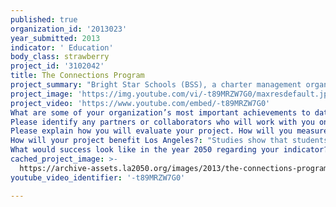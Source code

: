 ```yaml
---
published: true
organization_id: '2013023'
year_submitted: 2013
indicator: ' Education'
body_class: strawberry
project_id: '3102042'
title: The Connections Program
project_summary: "Bright Star Schools (BSS), a charter management organization operating three charter schools in the Mid-City communities of Los Angeles and in the heart of Koreatown, has designed and introduced the Connections Program, an innovative and inclusive guidance program aimed at preparing our students for high school graduation and college success. Bright Star Schools’ primary goal is to have all of our students college-ready by high school graduation, with several opportunities for university and college attendance available to them.  We currently serve 1,111 5-12th grade students between three school sites and will grow our network to include a fourth school in the 2013-2014 school year. \r\n\r\nThe ethnic mix of our student body is 81% Latino and 11% African-American and 5% Korean-American.  Less than 15% of our students have parents who went to college and less than 24% have parents who speak English as a first language.  87% of our students are eligible for free or reduced price lunch. Most students arrive at Bright Star Schools more than two years behind academically. Two years ago, based solely on academic performance, nearly 50% of our students were not ready to be promoted to the next grade. Faced with this alarming statistic, we designed the Connections Program to provide a comprehensive and individualized approach to our students’ education to ensure that they graduated high school on-time with a clear post-secondary plan. \r\n\r\nThe Connections Program is an original approach to serving at-risk youth by providing personalized wrap-around supports and resources for every student and their family. Our students face many unique challenges – neighborhood violence, poverty, learning disabilities, immigration issues, etc. – which, unresolved, can make the difference between dropping out of school and becoming a college-bound graduate. To address these challenges, each student is assigned a “Connector”, a staff person who is available at all times to listen, set academic and personal goals, give advice, and identify community resources that will ensure that their students are passing their classes, feeling safe and secure at home, and preparing for their future beyond high school. \r\n\r\nThe Connections Program meets the academic, social and emotional needs of our low-income and minority student body by providing comprehensive supports and resources reaching all facets of a student’s life. Connectors meet with their student’s teachers, counselors, service providers and family members to coordinate efforts, keep lines of communication open, and provide insight and support when needed. In this way, every student has an ally on staff whose sole purpose is to help them graduate from high school prepared to enter and succeed in a four-year college or university.\r\n\r\nThe Connections Program takes the concept of traditional guidance counselor several steps beyond what would be seen in a classic public school. In a typical middle or high school, there is normally one guidance counselor for hundreds of students. Most students never meet their school’s guidance counselor, or only meet the counselor if they are referred for some wrong-doing.  Our Connectors are guidance counselors in the truest sense of the word – they provide personalized and around-the-clock support to help students become successful high school graduates prepared for college and career. What makes the Connections Program so innovative and unique is the time our staff devotes to each student and the comprehensive support each Connector provides to our students and their families to ensure that there are no roadblocks in their path toward high school and college graduation.\r\n\r\nJaylan Alexander plans to be the first person in his family to attend college. Although highly motivated, he comes from a poverty stricken family and had no resources to help get him through high school, let alone navigate the high costs of applying and attending college. Through the Connections Program, Bright Star provided Jaylan with school uniforms, bus passes, and school supplies. His Connector made sure that the school covered the cost of his college applications and his Connector provided him with ongoing academic guidance and emotional and social support.  Jaylan’s hard work and commitment to his education, coupled with the financial, academic and emotional support he received through the Connections Program, has put him on the path to college success. \r\n\r\nThere are many others like Jaylan who have been able to succeed because of their involvement in the Connections Program. We have seen the Connections Program have a significant impact on the academic and social success of our students, enabling them to graduate high school prepared for the rigor and social challenges of college life. As Bright Star Schools grows, we will increase our impact on the students in Los Angeles that need us most.\r\n"
project_image: 'https://img.youtube.com/vi/-t89MRZW7G0/maxresdefault.jpg'
project_video: 'https://www.youtube.com/embed/-t89MRZW7G0'
What are some of your organization’s most important achievements to date?: "Since opening, Bright Star's schools have earned some of the highest API scores in Los Angeles, making our organization one of the preeminent schools for any child in Los Angeles.  It is the daily attention to our core values that has helped Bright Star Schools gain remarkable distinction as an academic leader among Los Angeles schools. California gives each public school a score on an Academic Performance Index (API); 800 being the state proficiency goal on a scale of 1000. Our continuing success is illustrated by our 2011-12 API scores: \r\n\r\n•\tStella Middle Charter Academy (5th and 6th grades) earned an API score of 802. \r\n•\tBright Star Secondary Charter Academy (7th- 12th grades) earned an API score of 812. \r\n\r\nDistinctions: Stella Middle Charter Academy \r\n•\tTitle I Achieving School (California Department of Education, 2011) \r\n•\tEPIC Award for Stella Middle Charter Academy Faculty (New Leaders for New Schools, Spring 2008) \r\n\r\nDistinctions: Bright Star Secondary Charter Academy \r\n•\tCA Distinguished School Award (California Department of Education, 2011) \r\n•\tWASC Accreditation (Western Association of Schools and Colleges, 2010) \r\n\r\nBright Star Schools was recently awarded a $1 million grant from the Broad Foundation to fuel our growth. In March 2013, we were awarded our fourth charter from LAUSD for our new high school in the San Fernando Valley which will open in 2013-2014. We have also received generous start-up funding from the Annenberg Foundation and the Kaplan Family Foundation for our Connections Program.\r\n\r\nSince its inception, the Connections Program has had 100% participation. The Connections Program is currently serving 747 students in grades 7-12. During the 2011-2012 school year:\r\n•\tConnectors helped 18 seniors prepare 262 applications to 63 colleges.\r\n•\t100% of 2012 seniors graduated from high school \r\n•\tAll high school graduates were college-bound\r\n•\tConnectors increased communication between home and school (by meeting with family members and providing social service referrals)\r\n\r\nConnectors have made great strides creating a college-going culture on our middle and high school campus. This year, Connectors established “College Clubs” for middle school students and our juniors and seniors to encourage college and career exploration. These after-school clubs provide fundamental information on the college admissions process and help students explore their career interests. Students learn how to research colleges online, navigate the admissions process, and receive the information and guidance when applying to colleges and universities. \r\n\r\nConnectors also built a “College Center” on the high school campus where students and families can access college resources such as financial aid and scholarship information and applications, admissions exams and study guides, and participate in college-bound workshops led by Connectors.\r\n"
Please identify any partners or collaborators who will work with you on this project.: "Bright Star Schools cannot hope to make a sustainable impact on Los Angeles students without the ongoing support of our city’s businesses and social service providers. For example, DirectTV provides students with mentors through their employee volunteering program and collaborates with staff to lead vocational training to our high school students. \r\n\r\nDidi Hirsch is a community mental health center that provides therapeutic services to students and families for issues of grieving and loss, substance abuse, domestic abuse, anger management, and more. Didi Hirsch also leads parenting workshops on our 7-12 grade campus. The West Los Angeles Family Source Center provides our school community with financial consulting, tutoring and counseling.\r\n"
Please explain how you will evaluate your project. How will you measure success?: "In their initial meeting, Connectors and their students fill out intake forms to gather information on the student’s school and home life, interests, and goals and aspirations. Connectors identify gaps where additional supports are needed (tutoring, enrichment classes, social services referrals, etc.) and with their student, set short and long term goals that they revisit and revise on a regular basis.  \r\n\r\nConnectors communicate with their student’s teachers and support staff to ensure that their student is on target with their grades and graduation requirements. Connectors use a variety of sources to monitor students’ progress toward their goal of high school graduation and college preparedness: attendance, homework completion, grades, exam results, and number of college applications completed. Connectors meet weekly as a team to discuss their students, share resources, and make program improvements, as needed.\r\n\r\nSuccess is measured on several fronts: (1) The number of students successfully advancing to the next grade by the end of the school year; (2) the number of high school seniors graduating with a viable postsecondary plan; (3) the number of high school seniors enrolled in a 4-year college or university; and (4) the number of Bright Star alumni who graduate college in 4 years or less. \r\n\r\nMalay Toston is a current 9th grade student at Bright Star Secondary Academy who has benefited tremendously from the Connections Program. When Malay joined Bright Star Schools, she was experiencing a lot of loss in her life. Her mother passed away the previous year, and due to her poor academic performance, Malay had been held back in school. She was functioning three grades below her grade level. She was dealing with the loss of her mother and the social and emotional isolation and shame of not continuing on with her peers. She felt alone and incapable of achieving academic success. \r\n\r\nMalay and her Connector met weekly after the death of her mother. Malay's Connector provided her with a journal to capture her feelings. Malay would submit her journal to her Connector, and her Connector would respond with inspirational feedback. They would then meet and discuss her thoughts and emotions. In addition, Malay’s Connector sent her to self-esteem workshops and academic courses offered in the community to help boost her confidence. \r\n\r\nSoon, Malay's attitude towards school began to change. She maintained a 3.0 grade point average, and was promoted to the 9th grade at the end of the school year. She is excited to be a freshman in high school, and is a positive leader at school. She encourages students to do their best, and uses her story as a motivation to others. She was selected as Student of the Month during the month of September, and was elated to have her school celebrating her success. This year she was invited to participate in the annual College Experience Lesson trip, which selects high-achieving students to tour east coast colleges. \r\n"
How will your project benefit Los Angeles?: "Studies show that students tend to drop out of college because their expectations—academic, social, or both—don’t match up with the reality of college life. Ill-prepared students also suffer from lack of motivation, inadequate preparation, and poor study skills. The National Center for Education Statistics indicates that dropout rates are particularly high for African American and Hispanic students. Other student populations at greater risk of dropping out include those who are the first in their family to attend college, and those who have limited English proficiency. The Connections Program aims to reverse this trend among those at-risk students in our city, and remove any potential barriers they may face as they prepare themselves - academically, financially, and emotionally – for college life. \r\n\r\nStudents in Los Angeles could benefit greatly from the Connections Program. Although the high school dropout rate for LA Unified improved slightly last year, the graduation rate dipped. According to the California Department of Education, 61.6% of LAUSD's Class of 2011 received their diplomas, compared with 62.4% who graduated in 2010. \r\n “…At the rate California is going, it will take us 13 years to close the graduation gap between Latino and African American students and their white peers,” said Arun Ramanathan, executive director of Oakland-based Education Trust-West. \"It’s time we stopped talking about this problem and invested in the strategies that top districts and schools are using to fix it.” \r\n\r\nThe Connections Program aims to fix the graduation gap between low-income and minority students and their more affluent peers by offering comprehensive support services to our students during their time at Bright Star Schools. Most Bright Star students enter our schools lagging behind their more affluent and white peers. Connectors meet with the same students for up to six years to provide consistent support and guidance, build trust and familiarity with their families, and work with those adults in their student’s life (teachers, counselors, parents, coaches, etc.) to coordinate services. Students establish strong bonds with their Connectors that help develop confidence and give them the encouragement needed to achieve their goals. Through this program, we are preventing any student from falling through the cracks of the educational system and ensuring that they fully prepared - academically, emotionally, and financially – to attend a four-year university and enter the 21st Century workplace. \r\n\r\nSince its inception, the Connections Program has proven to be an effective strategy that increases academic success among students of color and removes those obstacles that prevent college enrollment and graduation.\r\n"
What would success look like in the year 2050 regarding your indicator?: "Studies have shown that students who are well prepared for college coursework are more likely to stay in school and earn their degree. Through the Connections Program, Bright Star Schools provides our students with individualized support and guidance in the form of a Connector and school-wide services such as the College Center and College Clubs that are aimed at preparing all students for high school graduation, a successful college experience and a fulfilling career. We see the Connections Program making an enormous impact on the at-risk youth of Los Angeles by leveling the playing field for those students traditionally prone to dropping out of high school and under-represented in colleges and universities. The Connections Program guarantees that every student receives exposure to college-bound services and opportunities tailored to meet their specific needs. Students are paired with an advocate who supports them throughout their middle and high school career – this continuity is critical for students who may experience upheaval in their lives that can disrupt their education. \r\n\r\nAll students, regardless of income or skin color, are born equally able to learn. The only difference is that an affluent student's road to college is smoothly paved while the poor/minority/ immigrant student’s road to college is usually marked with potholes, bumps, and sharp turns. The job of our Connectors is to smooth out that road and fill in the potholes so that our students can reach their potential. There is no other public school we know of taking this kind of integrated, comprehensive approach to counseling. A Los Angeles that supports the Connections Program is a city that believes in creative, progressive and effective solutions to our city’s drop out problem. A Los Angeles that supports the Connections Program is a city that will see its high school graduation rate increase dramatically among minority and low-income populations while experiencing record numbers of college enrollment among these under-represented populations. Ultimately, the Connections Program will build a strong college-going culture among our school communities, making college the expectation not the exception among LA’s most at-risk youth."
cached_project_image: >-
  https://archive-assets.la2050.org/images/2013/the-connections-program/img.youtube.com/vi/-t89MRZW7G0/maxresdefault.jpg
youtube_video_identifier: '-t89MRZW7G0'

---
```

